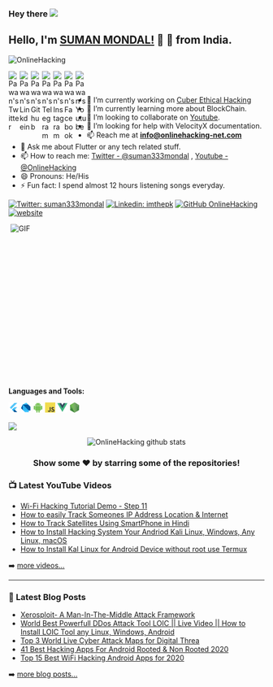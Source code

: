 ### Hey there <img src="https://media.giphy.com/media/hvRJCLFzcasrR4ia7z/giphy.gif" width="25px">
## Hello, I'm [SUMAN MONDAL!](https://fb.com/suman333mondal) 👋 🚀 from India.

<p align="left"> <img src="https://komarev.com/ghpvc/?username=iampawan&label=Views&color=blue&style=plastic" alt="OnlineHacking" /> </p>

<a href="https://twitter.com/suman333mondal">
  <img align="left" alt="Pawan's Twitter" width="22px" src="https://cdn.jsdelivr.net/npm/simple-icons@v3/icons/twitter.svg" />
</a>
<a href="https://linkedin.com/in/suman333mondal">
  <img align="left" alt="Pawan's Linkdein" width="22px" src="https://cdn.jsdelivr.net/npm/simple-icons@v3/icons/linkedin.svg" />
</a>
<a href="https://github.com/OnlineHacking">
  <img align="left" alt="Pawan's Github" width="22px" src="https://cdn.jsdelivr.net/npm/simple-icons@v3/icons/github.svg" />
</a>
<a href="https://t.me/Onlinehacking">
  <img align="left" alt="Pawan's Telegram" width="22px" src="https://cdn.jsdelivr.net/npm/simple-icons@v3/icons/telegram.svg" />
</a>
<a href="https://instagram.com/suman333mondal_/">
  <img align="left" alt="Pawan's Instagram" width="22px" src="https://cdn.jsdelivr.net/npm/simple-icons@v3/icons/instagram.svg" />
</a>
<a href="https://www.facebook.com/suman333mondal/">
  <img align="left" alt="Pawan's Facebook" width="22px" src="https://cdn.jsdelivr.net/npm/simple-icons@v3/icons/facebook.svg" />
</a>
<a href="https://www.youtube.com/OnlineHacking/">
  <img align="left" alt="Pawan's Youtube" width="22px" src="https://cdn.jsdelivr.net/npm/simple-icons@v3/icons/youtube.svg" />
</a>

<br/>
<br/>



- 🔭 I’m currently working on [Cuber Ethical Hacking](https://t.me/Onlinehacking)
- 🌱 I’m currently learning more about BlockChain.
- 👯 I’m looking to collaborate on [Youtube](https://youtube.com/Onlinehacking).
- 🤔 I’m looking for help with VelocityX documentation.
- 📫 Reach me at **info@onlinehacking-net.com**
- 💬 Ask me about Flutter or any tech related stuff.
- 📫 How to reach me: [Twitter - @suman333mondal](https://twitter.com/suman333mondal) , [Youtube - @OnlineHacking](https://youtube.com/OnlineHacking)
- 😄 Pronouns: He/His
- ⚡ Fun fact: I spend almost 12 hours listening songs everyday.

[![Twitter: suman333mondal](https://img.shields.io/twitter/follow/suman333mondal?style=social)](https://twitter.com/suman333mondal)
[![Linkedin: imthepk](https://img.shields.io/badge/-suman333mondal-blue?style=flat-square&logo=Linkedin&logoColor=white&link=https://www.linkedin.com/in/suman333mondal/)](https://www.linkedin.com/in/suman333mondal/)
[![GitHub OnlineHacking](https://img.shields.io/github/followers/OnlineHacking?label=follow&style=social)](https://github.com/OnlineHacking)
[![website](https://img.shields.io/badge/PortfolioWebsite-pawan.live-2648ff?style=flat-square&logo=google-chrome)](https://www.onlinehacking-net.com/)


 <img align="right" alt="GIF" src="https://github.com/abhisheknaiidu/abhisheknaiidu/blob/master/code.gif?raw=true" width="500" height="320" />

**Languages and Tools:**  

<code><img height="20" src="https://raw.githubusercontent.com/github/explore/80688e429a7d4ef2fca1e82350fe8e3517d3494d/topics/flutter/flutter.png"></code>
<code><img height="20" src="https://raw.githubusercontent.com/github/explore/80688e429a7d4ef2fca1e82350fe8e3517d3494d/topics/dart/dart.png"></code>
<code><img height="20" src="https://raw.githubusercontent.com/github/explore/80688e429a7d4ef2fca1e82350fe8e3517d3494d/topics/android/android.png"></code>
<code><img height="20" src="https://raw.githubusercontent.com/github/explore/80688e429a7d4ef2fca1e82350fe8e3517d3494d/topics/javascript/javascript.png"></code>
<code><img height="20" src="https://raw.githubusercontent.com/github/explore/80688e429a7d4ef2fca1e82350fe8e3517d3494d/topics/vue/vue.png"></code>
<code><img height="20" src="https://raw.githubusercontent.com/github/explore/80688e429a7d4ef2fca1e82350fe8e3517d3494d/topics/nodejs/nodejs.png"></code>    

<a href="https://github.com/OnlineHacking">
  <img align="center" src="https://github-readme-stats.vercel.app/api/top-langs/?username=iampawan&theme=light&hide_langs_below=1" />
</a>
<a href="https://github.com/OnlineHacking">
 
</a>

<p align="center"> <img src="https://github-readme-stats.vercel.app/api?username=OnlineHacking&show_icons=true&theme=gotham" alt="OnlineHacking github stats" />

<div align="center">

### Show some ❤️ by starring some of the repositories!

</div>

### 📺 Latest YouTube Videos

<!-- YOUTUBE:START -->
- [Wi-Fi Hacking Tutorial Demo - Step 11](https://youtu.be/xtDVlEbgiTg)
- [How to easily Track Someones IP Address Location &  Internet](https://youtu.be/mwv8inOTIeo)
- [How to Track Satellites Using SmartPhone in Hindi](https://youtu.be/Z1K01NLeQko)
- [How to Install Hacking System Your Andriod Kali Linux, Windows, Any Linux, macOS](https://youtu.be/usR6he4rEk0)
- [How to Install Kal Linux for Android Device without root use Termux](https://youtu.be/vHnzLwnaM-0)
<!-- YOUTUBE:END -->

➡️ [more videos...](https://youtube.com/OnlineHacking)

---

### 📕 Latest Blog Posts

<!-- BLOG-POST-LIST:START -->
- [Xerosploit- A Man-In-The-Middle Attack Framework](https://www.onlinehacking-net.com/2020/11/xerosploit-man-in-middle-attack.html)
- [World Best Powerfull DDos Attack Tool LOIC || Live Video || How to Install LOIC Tool any Linux, Windows, Android](https://www.onlinehacking-net.com/2020/10/Best-DDos-Attack-Package-Install.html)
- [Top 3 World Live Cyber Attack Maps for Digital Threa](https://dev.to/codestackr/regular-expressions-regex-crash-course-248n)
- [41 Best Hacking Apps For Android Rooted & Non Rooted 2020](https://www.onlinehacking-net.com/2020/10/t-hacking-apps-for-android-2020-1.html)
- [Top 15 Best WiFi Hacking Android Apps for 2020](https://www.onlinehacking-net.com/2020/10/15-BestWiFi-Hacking-Apps.html)
<!-- BLOG-POST-LIST:END -->

➡️ [more blog posts...](https://www.OnlineHacking-net.com)
